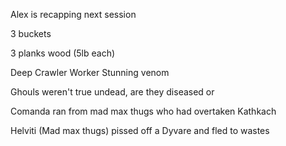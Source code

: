 Alex is recapping next session

3 buckets

3 planks wood (5lb each)

Deep Crawler Worker
Stunning venom

Ghouls weren't true undead, are they diseased or 


Comanda ran from mad max thugs who had overtaken Kathkach


Helviti (Mad max thugs) pissed off a Dyvare and fled to wastes


